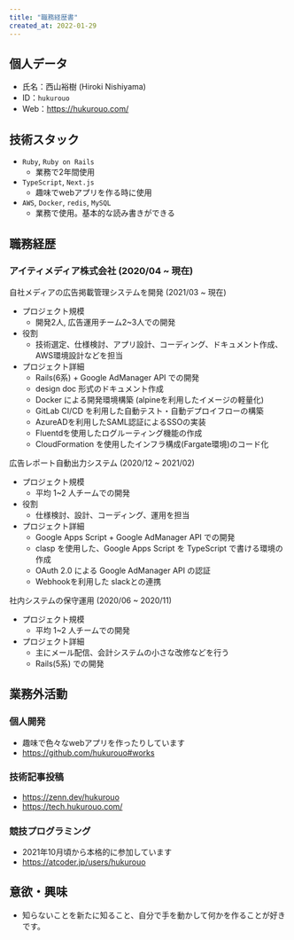 ```yaml
---
title: "職務経歴書"
created_at: 2022-01-29
---
```


## 個人データ

- 氏名：西山裕樹 (Hiroki Nishiyama)
- ID：`hukurouo`
- Web：https://hukurouo.com/

## 技術スタック

- `Ruby`, `Ruby on Rails`
  - 業務で2年間使用
- `TypeScript`, `Next.js`
  - 趣味でwebアプリを作る時に使用
- `AWS`, `Docker`, `redis`, `MySQL`
  - 業務で使用。基本的な読み書きができる

## 職務経歴

### アイティメディア株式会社 (2020/04 ~ 現在)

自社メディアの広告掲載管理システムを開発 (2021/03 ~ 現在)

- プロジェクト規模
  - 開発2人, 広告運用チーム2~3人での開発
- 役割
  - 技術選定、仕様検討、アプリ設計、コーディング、ドキュメント作成、AWS環境設計などを担当
- プロジェクト詳細
  - Rails(6系) + Google AdManager API での開発
  - design doc 形式のドキュメント作成
  - Docker による開発環境構築 (alpineを利用したイメージの軽量化)
  - GitLab CI/CD を利用した自動テスト・自動デプロイフローの構築
  - AzureADを利用したSAML認証によるSSOの実装
  - Fluentdを使用したログルーティング機能の作成
  - CloudFormation を使用したインフラ構成(Fargate環境)のコード化

広告レポート自動出力システム (2020/12 ~ 2021/02)
- プロジェクト規模
  - 平均 1~2 人チームでの開発
- 役割
  - 仕様検討、設計、コーディング、運用を担当
- プロジェクト詳細
  - Google Apps Script + Google AdManager API での開発
  - clasp を使用した、Google Apps Script を TypeScript で書ける環境の作成
  - OAuth 2.0 による Google AdManager API の認証
  - Webhookを利用した slackとの連携

社内システムの保守運用 (2020/06 ~ 2020/11)
- プロジェクト規模
  - 平均 1~2 人チームでの開発
- プロジェクト詳細
  - 主にメール配信、会計システムの小さな改修などを行う
  - Rails(5系) での開発

## 業務外活動

### 個人開発
- 趣味で色々なwebアプリを作ったりしています
- https://github.com/hukurouo#works

### 技術記事投稿
- https://zenn.dev/hukurouo
- https://tech.hukurouo.com/

### 競技プログラミング
- 2021年10月頃から本格的に参加しています
- https://atcoder.jp/users/hukurouo

## 意欲・興味
- 知らないことを新たに知ること、自分で手を動かして何かを作ることが好きです。